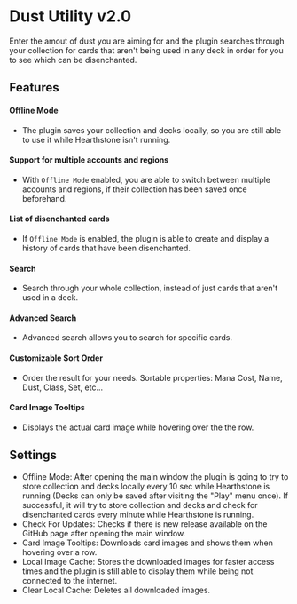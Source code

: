# Dust Utility v2.0
Enter the amout of dust you are aiming for and the plugin searches through your collection for cards that aren't being used in any deck in order for you to see which can be disenchanted.

## Features
#### Offline Mode
- The plugin saves your collection and decks locally, so you are still able to use it while Hearthstone isn't running.
#### Support for multiple accounts and regions
- With `Offline Mode` enabled, you are able to switch between multiple accounts and regions, if their collection has been saved once beforehand.
#### List of disenchanted cards
- If `Offline Mode` is enabled, the plugin is able to create and display a history of cards that have been disenchanted.
#### Search
- Search through your whole collection, instead of just cards that aren't used in a deck.
#### Advanced Search
- Advanced search allows you to search for specific cards.
#### Customizable Sort Order
- Order the result for your needs. Sortable properties: Mana Cost, Name, Dust, Class, Set, etc...
#### Card Image Tooltips
- Displays the actual card image while hovering over the the row.

## Settings
* Offline Mode: After opening the main window the plugin is going to try to store collection and decks locally every 10 sec while Hearthstone is running (Decks can only be saved after visiting the "Play" menu once). If successful, it will try to store collection and decks and check for disenchanted cards every minute while Hearthstone is running.
* Check For Updates: Checks if there is new release available on the GitHub page after opening the main window.
* Card Image Tooltips: Downloads card images and shows them when hovering over a row.
* Local Image Cache: Stores the downloaded images for faster access times and the plugin is still able to display them while being not connected to the internet.
* Clear Local Cache: Deletes all downloaded images.
